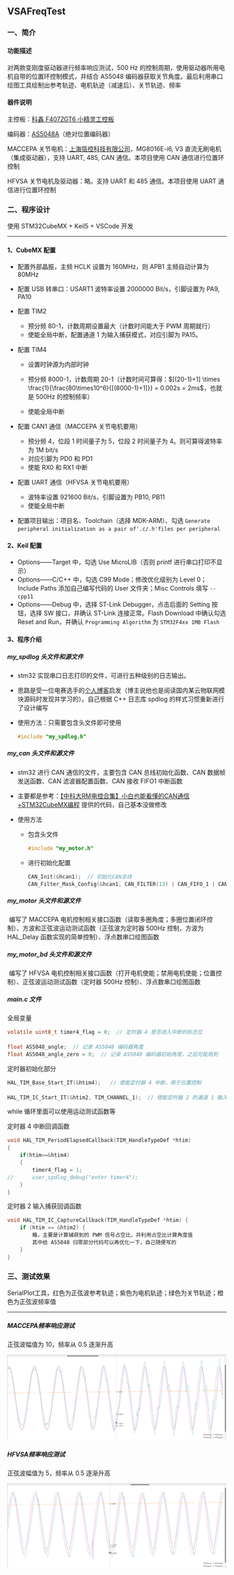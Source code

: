 ## VSAFreqTest

### 一、简介

#### 功能描述

对两款变刚度驱动器进行频率响应测试，500 Hz 的控制周期，使用驱动器所用电机自带的位置环控制模式，并结合 AS5048 编码器获取关节角度。最后利用串口绘图工具绘制出参考轨迹、电机轨迹（减速后）、关节轨迹、频率

#### 器件说明

主控板：[科鑫 F407ZGT6 小精灵工控板](https://item.taobao.com/item.htm?abbucket=15&id=670916126616&ns=1&spm=a21n57.1.0.0.38ac523cJT4tsF)

编码器：[AS5048A](https://item.taobao.com/item.htm?abbucket=15&id=619004953504&ns=1&skuId=4545021555900&spm=a21n57.1.0.0.52d9523cIHfgau)（绝对位置编码器）

MACCEPA 关节电机：[上海瓴控科技有限公司](http://www.lkmotor.cn/)，MG8016E-i6, V3 直流无刷电机（集成驱动器），支持 UART, 485, CAN 通信。本项目使用 CAN 通信进行位置环控制

HFVSA 关节电机及驱动器：略。支持 UART 和 485 通信。本项目使用 UART 通信进行位置环控制

### 二、程序设计

使用 STM32CubeMX + Keil5 + VSCode 开发

---

#### 1、CubeMX 配置

- 配置外部晶振，主频 HCLK 设置为 160MHz，则 APB1 主频自动计算为 80MHz

- 配置 USB 转串口：USART1 波特率设置 2000000 Bit/s，引脚设置为 PA9, PA10

- 配置 TIM2

  - 预分频 80-1，计数周期设置最大（计数时间能大于 PWM 周期就行）
  - 使能全局中断，配置通道 1 为输入捕获模式，对应引脚为 PA15。

- 配置 TIM4

  - 设置时钟源为内部时钟
  - 预分频 8000-1，计数周期 20-1（计数时间可算得：$[(20-1)+1] \times \frac{1}{\frac{80\times10^6}{[(8000-1)+1]}} = 0.002s = 2ms$，也就是 500Hz 的控制频率）

  - 使能全局中断

- 配置 CAN1 通信（MACCEPA 关节电机要用）
  - 预分频 4，位段 1 时间量子为 5，位段 2 时间量子为 4。则可算得波特率为 1M bit/s
  - 对应引脚为 PD0 和 PD1
  - 使能 RX0 和 RX1 中断
- 配置 UART 通信（HFVSA 关节电机要用）
  - 波特率设置 921600 Bit/s，引脚设置为 PB10, PB11
  - 使能全局中断


- 配置项目输出：项目名、Toolchain（选择 MDK-ARM）、勾选 `Generate peripheral initialization as a pair of'.c/.h'files per peripheral`

#### 2、Keil 配置

- Options——Target 中，勾选 Use MicroLIB（否则 printf 进行串口打印不显示）
- Options——C/C++ 中，勾选 C99 Mode；修改优化级别为 Level 0；Include Paths 添加自己编写代码的 User 文件夹；Misc Controls 填写 `--cpp11`
- Options——Debug 中，选择 ST-Link Debugger，点击后面的 Setting 按钮，选择 SW 接口，并确认 ST-Link 连接正常。Flash Download 中确认勾选 Reset and Run，并确认 `Programming Algorithm` 为 `STM32F4xx 1MB Flash`

#### 3、程序介绍

##### my_spdlog 头文件和源文件

- stm32 实现串口日志打印的文件，可进行五种级别的日志输出。

- 思路是受一位电赛选手的[个人博客](https://github.com/CNYuYang/My-19-years-old)启发（博主说他也是阅读国内某云物联网模块源码时发现并学习的）。自己根据 C++ 日志库 spdlog 的样式习惯重新进行了设计编写

- 使用方法：只需要包含头文件即可使用

  ```c
  #include "my_spdlog.h"
  ```

##### my_can 头文件和源文件

- stm32 进行 CAN 通信的文件，主要包含 CAN 总线初始化函数、CAN 数据帧发送函数、CAN 滤波器配置函数、CAN 接收 FIFO1 中断函数

- 主要都是参考：[【中科大RM电控合集】小白也能看懂的CAN通信+STM32CubeMX编程](https://www.bilibili.com/video/BV1HY411D7Ar) 提供的代码，自己基本没做修改

- 使用方法

  - 包含头文件

    ```c
    #include "my_motor.h"
    ```

  - 进行初始化配置

    ```c
    CAN_Init(&hcan1);  // 初始化CAN总线
    CAN_Filter_Mask_Config(&hcan1, CAN_FILTER(13) | CAN_FIFO_1 | CAN_STDID | CAN_DATA_TYPE, 0x141, 0x000);
    ```

##### my_motor 头文件和源文件

​		编写了 MACCEPA 电机控制相关接口函数（读取多圈角度；多圈位置闭环控制）、方波和正弦波运动测试函数（正弦波为定时器 500Hz 控制，方波为 HAL_Delay 函数实现的简单控制）、浮点数串口绘图函数

##### my_motor_bd 头文件和源文件

​		编写了 HFVSA 电机控制相关接口函数（打开电机使能；禁用电机使能；位置控制）、正弦波运动测试函数（定时器 500Hz 控制）、浮点数串口绘图函数

##### main.c 文件

全局变量

```c
volatile uint8_t timer4_flag = 0;  // 定时器 4 是否进入中断的标志位

float AS5048_angle;  // 记录 AS5048 编码器角度
float AS5048_angle_zero = 0;  // 记录 AS5048 编码器初始角度，之后可能用到
```

定时器初始化部分

```c
HAL_TIM_Base_Start_IT(&htim4);   // 使能定时器 4 中断，用于位置控制

HAL_TIM_IC_Start_IT(&htim2, TIM_CHANNEL_1);  // 使能定时器 2 的通道 1 输入捕获通道中断，用于捕获 PWM 信号，计算频率和占空比
```

while 循环里面可以使用运动测试函数等

定时器 4 中断回调函数

```c
void HAL_TIM_PeriodElapsedCallback(TIM_HandleTypeDef *htim)
{
	if(htim==&htim4)
	{
		timer4_flag = 1;
//		user_spdlog_debug("enter timer4");
	}
}
```

定时器 2 输入捕获回调函数

```c
void HAL_TIM_IC_CaptureCallback(TIM_HandleTypeDef *htim) {
    if (htim == &htim2) {
        略，主要是计算捕获到的 PWM 信号占空比，并利用占空比计算角度值
        其中给 AS5048 归零部分代码可以再优化一下，自己随便写的
    }
}
```

### 三、测试效果

SerialPlot工具，红色为正弦波参考轨迹；紫色为电机轨迹；绿色为关节轨迹；橙色为正弦波频率值

---

##### MACCEPA频率响应测试

正弦波幅值为 10，频率从 0.5 逐渐升高

![MACCEPA频率响应测试](./MACCEPA频率响应测试.png)

##### HFVSA频率响应测试

正弦波幅值为 5，频率从 0.5 逐渐升高

![HFVSA频率响应测试](./HFVSA频率响应测试.png)